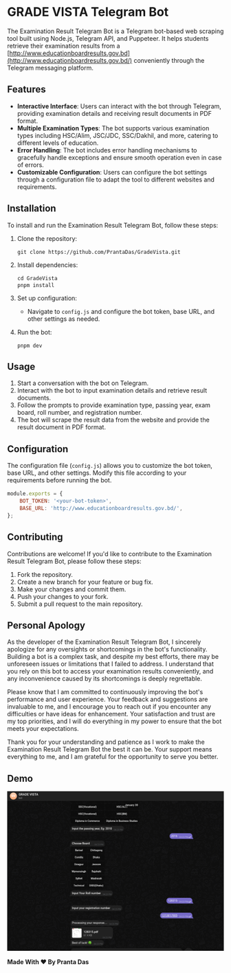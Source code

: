 # GRADE VISTA Telegram Bot

The Examination Result Telegram Bot is a Telegram bot-based web scraping tool built using Node.js, Telegram API, and Puppeteer. It helps students retrieve their examination results from a [http://www.educationboardresults.gov.bd](http://www.educationboardresults.gov.bd/) conveniently through the Telegram messaging platform.

## Features

- **Interactive Interface**: Users can interact with the bot through Telegram, providing examination details and receiving result documents in PDF format.
- **Multiple Examination Types**: The bot supports various examination types including HSC/Alim, JSC/JDC, SSC/Dakhil, and more, catering to different levels of education.
- **Error Handling**: The bot includes error handling mechanisms to gracefully handle exceptions and ensure smooth operation even in case of errors.
- **Customizable Configuration**: Users can configure the bot settings through a configuration file to adapt the tool to different websites and requirements.

## Installation

To install and run the Examination Result Telegram Bot, follow these steps:

1. Clone the repository:

    ```
    git clone https://github.com/PrantaDas/GradeVista.git
    ```

2. Install dependencies:

    ```
    cd GradeVista
    pnpm install
    ```

3. Set up configuration:

    - Navigate to `config.js` and configure the bot token, base URL, and other settings as needed.

4. Run the bot:

    ```
    pnpm dev
    ```

## Usage

1. Start a conversation with the bot on Telegram.
2. Interact with the bot to input examination details and retrieve result documents.
3. Follow the prompts to provide examination type, passing year, exam board, roll number, and registration number.
4. The bot will scrape the result data from the website and provide the result document in PDF format.

## Configuration

The configuration file (`config.js`) allows you to customize the bot token, base URL, and other settings. Modify this file according to your requirements before running the bot.

```javascript
module.exports = {
    BOT_TOKEN: '<your-bot-token>',
    BASE_URL: 'http://www.educationboardresults.gov.bd/',
};
```
## Contributing
Contributions are welcome! If you'd like to contribute to the Examination Result Telegram Bot, please follow these steps:

1. Fork the repository.
2. Create a new branch for your feature or bug fix.
3. Make your changes and commit them.
4. Push your changes to your fork.
5. Submit a pull request to the main repository.


## Personal Apology
As the developer of the Examination Result Telegram Bot, I sincerely apologize for any oversights or shortcomings in the bot's functionality. Building a bot is a complex task, and despite my best efforts, there may be unforeseen issues or limitations that I failed to address. I understand that you rely on this bot to access your examination results conveniently, and any inconvenience caused by its shortcomings is deeply regrettable.

Please know that I am committed to continuously improving the bot's performance and user experience. Your feedback and suggestions are invaluable to me, and I encourage you to reach out if you encounter any difficulties or have ideas for enhancement. Your satisfaction and trust are my top priorities, and I will do everything in my power to ensure that the bot meets your expectations.

Thank you for your understanding and patience as I work to make the Examination Result Telegram Bot the best it can be. Your support means everything to me, and I am grateful for the opportunity to serve you better.

## Demo
<img src="./misc//gradevista.png"  alt="demo" />


**Made With  ❤️ By Pranta Das**